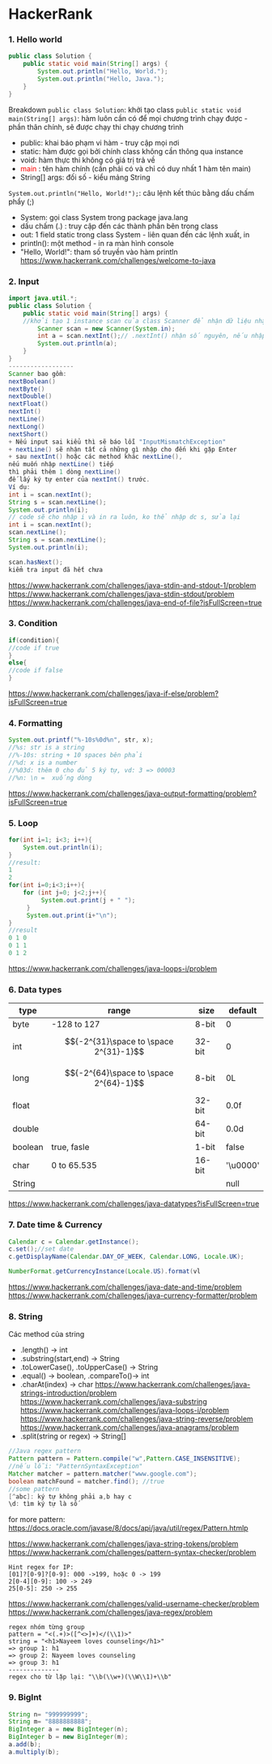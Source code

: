 


# HackerRank
### 1. Hello world
```java
public class Solution {
	public static void main(String[] args) {
		System.out.println("Hello, World.");
		System.out.println("Hello, Java.");
	}
}
```
Breakdown
```public class Solution```: khởi tạo class
```public static void main(String[] args)```: hàm luôn cần có để mọi chương trình chạy được - phần thân chính, sẽ được chạy thi chạy chương trình
+ public: khai báo phạm vi hàm - truy cập mọi nơi
+ static: hàm được gọi bởi chính class không cần thông qua instance
+ void: hàm thực thi không có giá trị trả về
+ <span style="color:red;">main </span>: tên hàm chính (cần phải có và chỉ có duy nhất 1 hàm tên main)
+ String[] args: đối số - kiểu mảng String

 ```System.out.println("Hello, World!");```: câu lệnh kết thúc bằng dấu chấm phẩy (;)
 + System: gọi class System trong package java.lang
 + dấu chấm (.) : truy cập đến các thành phần bên trong class
 + out: 1 field static trong class System - liên quan đến các lệnh xuất, in
 + println(): một method - in ra màn hình console
 + "Hello, World!": tham số truyền vào hàm println
 https://www.hackerrank.com/challenges/welcome-to-java
 
### 2. Input
```java
import java.util.*;
public class Solution {
    public static void main(String[] args) {
    //khởi tạo 1 instance scan của class Scanner để nhận dữ liệu nhập vào
        Scanner scan = new Scanner(System.in);
        int a = scan.nextInt();// .nextInt() nhận số nguyên, nếu nhập sai
        System.out.println(a);
    }
}
------------------
Scanner bao gồm:
nextBoolean()
nextByte()
nextDouble()
nextFloat()
nextInt()
nextLine()
nextLong()
nextShort()
+ Nếu input sai kiểu thì sẽ báo lỗi "InputMismatchException"
+ nextLine() sẽ nhận tất cả những gì nhập cho đến khi gặp Enter
+ sau nextInt() hoặc các method khác nextLine(),
nếu muốn nhập nextLine() tiếp
thì phải thêm 1 dòng nextLine()
đế lấy ký tự enter của nextInt() trước.
Ví dụ:
int i = scan.nextInt();
String s = scan.nextLine();
System.out.println(i);
// code sẽ cho nhập i và in ra luôn, ko thể nhập dc s, sửa lại
int i = scan.nextInt();
scan.nextLine();
String s = scan.nextLine();
System.out.println(i);

scan.hasNext();
kiểm tra input đã hết chưa
```
https://www.hackerrank.com/challenges/java-stdin-and-stdout-1/problem
https://www.hackerrank.com/challenges/java-stdin-stdout/problem
https://www.hackerrank.com/challenges/java-end-of-file?isFullScreen=true
### 3. Condition
```java
if(condition){
//code if true
}
else{
//code if false
}
```
https://www.hackerrank.com/challenges/java-if-else/problem?isFullScreen=true
### 4. Formatting
```java
System.out.printf("%-10s%0d%n", str, x);
//%s: str is a string
//%-10s: string + 10 spaces bên phải
//%d: x is a number
//%03d: thêm 0 cho đủ 5 ký tự, vd: 3 => 00003
//%n: \n =  xuống dòng
```
https://www.hackerrank.com/challenges/java-output-formatting/problem?isFullScreen=true
### 5. Loop
```java
for(int i=1; i<3; i++){
    System.out.println(i);
}
//result:
1
2
for(int i=0;i<3;i++){
	for (int j=0; j<2;j++){
         System.out.print(j + " ");
     }
     System.out.print(i+"\n");
}
//result
0 1 0
0 1 1
0 1 2
```
https://www.hackerrank.com/challenges/java-loops-i/problem
### 6. Data types
|type|range|size|default|
|--|--|--|--|
|byte|-128 to 127|8-bit|0
|int|$${-2^{31}\space to \space 2^{31}-1}$$|32-bit|0
|long|$${-2^{64}\space to \space 2^{64}-1}$$|8-bit|0L
|float||32-bit|0.0f
|double||64-bit|0.0d
|boolean|true, fasle|1-bit|false
|char|0 to 65.535|16-bit| '\u0000'
|String|||null
https://www.hackerrank.com/challenges/java-datatypes?isFullScreen=true
### 7. Date time & Currency
```java
Calendar c = Calendar.getInstance();
c.set();//set date
c.getDisplayName(Calendar.DAY_OF_WEEK, Calendar.LONG, Locale.UK);

NumberFormat.getCurrencyInstance(Locale.US).format(vl
```
https://www.hackerrank.com/challenges/java-date-and-time/problem
https://www.hackerrank.com/challenges/java-currency-formatter/problem

### 8. String
Các method của string
+ .length() -> int
+ .substring(start,end) -> String
+ .toLowerCase(), .toUpperCase() -> String
+ .equal() -> boolean, .compareTo()-> int
+ .charAt(index) -> char
https://www.hackerrank.com/challenges/java-strings-introduction/problem
https://www.hackerrank.com/challenges/java-substring
https://www.hackerrank.com/challenges/java-loops-i/problem
https://www.hackerrank.com/challenges/java-string-reverse/problem
https://www.hackerrank.com/challenges/java-anagrams/problem
+ .split(string or regex) -> String[]
```java
//Java regex pattern
Pattern pattern = Pattern.compile("w",Pattern.CASE_INSENSITIVE);
//nếu lỗi: "PatternSyntaxException"
Matcher matcher = pattern.matcher("www.google.com");
boolean matchFound = matcher.find(); //true
//some pattern
[^abc]: ký tự không phải a,b hay c
\d: tìm ký tự là số
```
for more pattern: https://docs.oracle.com/javase/8/docs/api/java/util/regex/Pattern.htmlp

https://www.hackerrank.com/challenges/java-string-tokens/problem
https://www.hackerrank.com/challenges/pattern-syntax-checker/problem
```
Hint regex for IP:
[01]?[0-9]?[0-9]: 000 ->199, hoặc 0 -> 199
2[0-4][0-9]: 100 -> 249
25[0-5]: 250 -> 255
```
https://www.hackerrank.com/challenges/valid-username-checker/problem
https://www.hackerrank.com/challenges/java-regex/problem
```
regex nhóm từng group
pattern = "<(.+)>([^<>]+)</(\\1)>"
string = "<h1>Nayeem loves counseling</h1>"
=> group 1: h1
=> group 2: Nayeem loves counseling
=> group 3: h1
--------------
regex cho từ lặp lại: "\\b(\\w+)(\\W\\1)+\\b"
```
### 9. BigInt
```java
String n= "999999999";
String m= "8888888888";
BigInteger a = new BigInteger(n);
BigInteger b = new BigInteger(m);
a.add(b);
a.multiply(b);
```
